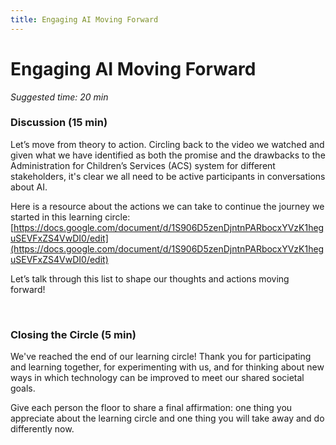 ```yaml
---
title: Engaging AI Moving Forward
---
```


# Engaging AI Moving Forward 
_Suggested time: 20 min_

### Discussion (15 min)

Let’s move from theory to action. Circling back to the video we watched and given what we have identified as both the promise and the drawbacks to the Administration for Children’s Services (ACS) system for different stakeholders, it's clear we all need to be active participants in conversations about AI.

Here is a resource about the actions we can take to continue the journey we started in this learning circle: [https://docs.google.com/document/d/1S906D5zenDjntnPARbocxYVzK1heguSEVFxZS4VwDI0/edit](https://docs.google.com/document/d/1S906D5zenDjntnPARbocxYVzK1heguSEVFxZS4VwDI0/edit)

Let’s talk through this list to shape our thoughts and actions moving forward! 

<br>

### Closing the Circle (5 min)
We've reached the end of our learning circle! Thank you for participating and learning together, for experimenting with us, and for thinking about new ways in which technology can be improved to meet our shared societal goals. 

Give each person the floor to share a final affirmation: one thing you appreciate about the learning circle and one thing you will take away and do differently now.
